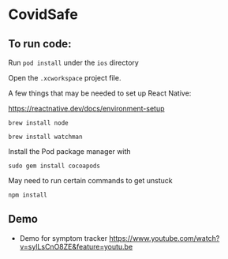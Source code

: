 # CovidSafe

## To run code:
Run `pod install` under the `ios` directory

Open the `.xcworkspace` project file.

A few things that may be needed to set up React Native:

https://reactnative.dev/docs/environment-setup

`brew install node`

`brew install watchman`

Install the Pod package manager with

`sudo gem install cocoapods`

May need to run certain commands to get unstuck

`npm install`

## Demo
- Demo for symptom tracker https://www.youtube.com/watch?v=sylLsCnO8ZE&feature=youtu.be
